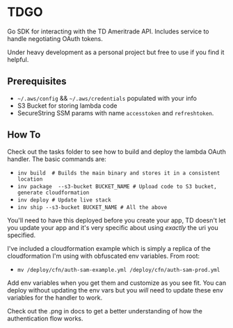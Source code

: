 # TDGO

Go SDK for interacting with the TD Ameritrade API. Includes service to handle negotiating OAuth tokens.  

Under heavy development as a personal project but free to use if you find it helpful. 

## Prerequisites

- `~/.aws/config` && `~/.aws/credentials` populated with your info
- S3 Bucket for storing lambda code
- SecureString SSM params with name `accesstoken` and `refreshtoken`. 

## How To

Check out the tasks folder to see how to build and deploy the lambda OAuth handler. The basic commands are:

- `inv build  # Builds the main binary and stores it in a consistent location`
- `inv package  --s3-bucket BUCKET_NAME # Upload code to S3 bucket, generate cloudformation`
- `inv deploy # Update live stack`
- `inv ship --s3-bucket BUCKET_NAME # All the above`

You'll need to have this deployed before you create your app, TD doesn't let you update 
your app and it's very specific about using _exactly_ the uri you specified. 

I've included a cloudformation example which is 
simply a replica of the cloudformation I'm using with obfuscated env 
variables. From root:

- `mv /deploy/cfn/auth-sam-example.yml /deploy/cfn/auth-sam-prod.yml` 

Add env variables when you get them and customize as you see fit. You can deploy without updating the env vars but you _will_ need to update these env variables for the handler to work. 

Check out the .png in docs to get a better understanding of how the 
authentication flow works.